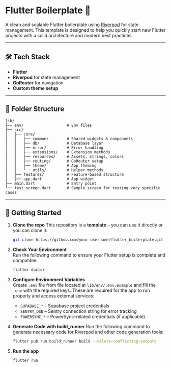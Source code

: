 # Flutter Boilerplate 🚀

A clean and scalable Flutter boilerplate using [Riverpod](https://riverpod.dev) for state management. This template is designed to help you quickly start new Flutter projects with a solid architecture and modern best practices.

---

## 🛠️ Tech Stack

- **Flutter**
- **Riverpod** for state management
- **GoRouter** for navigation
- **Custom theme setup**

---

## 📁 Folder Structure

```
lib/
├── env/                   # Env files
├── src/
│   ├── core/
│   │   ├── common/        # Shared widgets & components
│   │   ├── db/            # Database layer
│   │   ├── error/         # Error handling
│   │   ├── extensions/    # Extension methods
│   │   ├── resources/     # Assets, strings, colors
│   │   ├── routing/       # GoRouter setup
│   │   ├── theme/         # App theming
│   │   └── utils/         # Helper methods
│   ├── features/          # Feature-based structure
│   ├── app.dart           # App widget
├── main.dart              # Entry point
└── test_screen.dart       # Sample screen for testing very specific cases
```

---

## 🚀 Getting Started

1. **Clone the repo**
   This repository is a **template** – you can use it directly or you can clone it:
   ```bash
   git clone https://github.com/your-username/flutter_boilerplate.git
   ```

2. **Check Your Environment**  
   Run the following command to ensure your Flutter setup is complete and compatible:  
   ```bash
   flutter doctor
   ```
3. **Configure Environment Variables**  
   Create `.env` file from file located at `lib/env/.env.example` and fill the `.env` with the required keys. These are required for the app to run properly and access external services:

   - `SUPABASE_*` – Supabase project credentials  
   - `SENTRY_DSN` – Sentry connection string for error tracking  
   - `POWERSYNC_*` – PowerSync-related credentials (if applicable)

4. **Generate Code with build_runner**
   Run the following command to generate necessary code for Riverpod and other code generation tools:
   ```bash
   flutter pub run build_runner build --delete-conflicting-outputs
   ```

5. **Run the app**
   ```bash
   flutter run
   ```